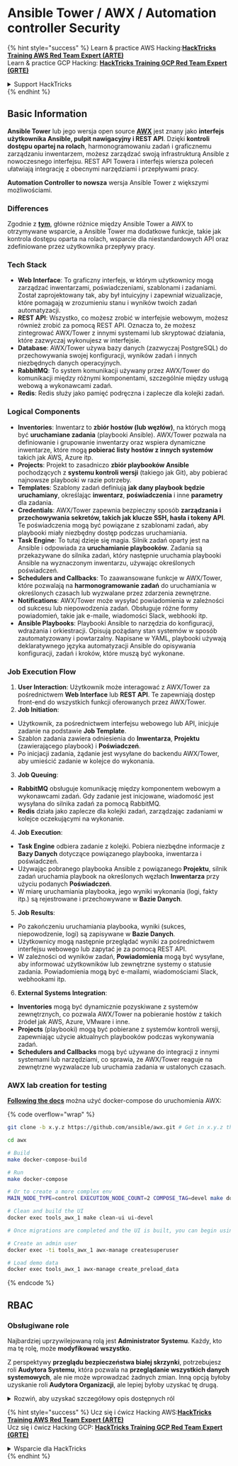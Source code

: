 # Ansible Tower / AWX / Automation controller Security

{% hint style="success" %}
Learn & practice AWS Hacking:<img src="../.gitbook/assets/image (1) (1) (1).png" alt="" data-size="line">[**HackTricks Training AWS Red Team Expert (ARTE)**](https://training.hacktricks.xyz/courses/arte)<img src="../.gitbook/assets/image (1) (1) (1).png" alt="" data-size="line">\
Learn & practice GCP Hacking: <img src="../.gitbook/assets/image (2).png" alt="" data-size="line">[**HackTricks Training GCP Red Team Expert (GRTE)**<img src="../.gitbook/assets/image (2).png" alt="" data-size="line">](https://training.hacktricks.xyz/courses/grte)

<details>

<summary>Support HackTricks</summary>

* Check the [**subscription plans**](https://github.com/sponsors/carlospolop)!
* **Join the** 💬 [**Discord group**](https://discord.gg/hRep4RUj7f) or the [**telegram group**](https://t.me/peass) or **follow** us on **Twitter** 🐦 [**@hacktricks\_live**](https://twitter.com/hacktricks_live)**.**
* **Share hacking tricks by submitting PRs to the** [**HackTricks**](https://github.com/carlospolop/hacktricks) and [**HackTricks Cloud**](https://github.com/carlospolop/hacktricks-cloud) github repos.

</details>
{% endhint %}

## Basic Information

**Ansible Tower** lub jego wersja open source [**AWX**](https://github.com/ansible/awx) jest znany jako **interfejs użytkownika Ansible, pulpit nawigacyjny i REST API**. Dzięki **kontroli dostępu opartej na rolach**, harmonogramowaniu zadań i graficznemu zarządzaniu inwentarzem, możesz zarządzać swoją infrastrukturą Ansible z nowoczesnego interfejsu. REST API Towera i interfejs wiersza poleceń ułatwiają integrację z obecnymi narzędziami i przepływami pracy.

**Automation Controller to nowsza** wersja Ansible Tower z większymi możliwościami.

### Differences

Zgodnie z [**tym**](https://blog.devops.dev/ansible-tower-vs-awx-under-the-hood-65cfec78db00), główne różnice między Ansible Tower a AWX to otrzymywane wsparcie, a Ansible Tower ma dodatkowe funkcje, takie jak kontrola dostępu oparta na rolach, wsparcie dla niestandardowych API oraz zdefiniowane przez użytkownika przepływy pracy.

### Tech Stack

* **Web Interface**: To graficzny interfejs, w którym użytkownicy mogą zarządzać inwentarzami, poświadczeniami, szablonami i zadaniami. Został zaprojektowany tak, aby był intuicyjny i zapewniał wizualizacje, które pomagają w zrozumieniu stanu i wyników twoich zadań automatyzacji.
* **REST API**: Wszystko, co możesz zrobić w interfejsie webowym, możesz również zrobić za pomocą REST API. Oznacza to, że możesz zintegrować AWX/Tower z innymi systemami lub skryptować działania, które zazwyczaj wykonujesz w interfejsie.
* **Database**: AWX/Tower używa bazy danych (zazwyczaj PostgreSQL) do przechowywania swojej konfiguracji, wyników zadań i innych niezbędnych danych operacyjnych.
* **RabbitMQ**: To system komunikacji używany przez AWX/Tower do komunikacji między różnymi komponentami, szczególnie między usługą webową a wykonawcami zadań.
* **Redis**: Redis służy jako pamięć podręczna i zaplecze dla kolejki zadań.

### Logical Components

* **Inventories**: Inwentarz to **zbiór hostów (lub węzłów)**, na których mogą być **uruchamiane zadania** (playbooki Ansible). AWX/Tower pozwala na definiowanie i grupowanie inwentarzy oraz wspiera dynamiczne inwentarze, które mogą **pobierać listy hostów z innych systemów** takich jak AWS, Azure itp.
* **Projects**: Projekt to zasadniczo **zbiór playbooków Ansible** pochodzących z **systemu kontroli wersji** (takiego jak Git), aby pobierać najnowsze playbooki w razie potrzeby.
* **Templates**: Szablony zadań definiują **jak dany playbook będzie uruchamiany**, określając **inwentarz**, **poświadczenia** i inne **parametry** dla zadania.
* **Credentials**: AWX/Tower zapewnia bezpieczny sposób **zarządzania i przechowywania sekretów, takich jak klucze SSH, hasła i tokeny API**. Te poświadczenia mogą być powiązane z szablonami zadań, aby playbooki miały niezbędny dostęp podczas uruchamiania.
* **Task Engine**: To tutaj dzieje się magia. Silnik zadań oparty jest na Ansible i odpowiada za **uruchamianie playbooków**. Zadania są przekazywane do silnika zadań, który następnie uruchamia playbooki Ansible na wyznaczonym inwentarzu, używając określonych poświadczeń.
* **Schedulers and Callbacks**: To zaawansowane funkcje w AWX/Tower, które pozwalają na **harmonogramowanie zadań** do uruchamiania w określonych czasach lub wyzwalane przez zdarzenia zewnętrzne.
* **Notifications**: AWX/Tower może wysyłać powiadomienia w zależności od sukcesu lub niepowodzenia zadań. Obsługuje różne formy powiadomień, takie jak e-maile, wiadomości Slack, webhooki itp.
* **Ansible Playbooks**: Playbooki Ansible to narzędzia do konfiguracji, wdrażania i orkiestracji. Opisują pożądany stan systemów w sposób zautomatyzowany i powtarzalny. Napisane w YAML, playbooki używają deklaratywnego języka automatyzacji Ansible do opisywania konfiguracji, zadań i kroków, które muszą być wykonane.

### Job Execution Flow

1. **User Interaction**: Użytkownik może interagować z AWX/Tower za pośrednictwem **Web Interface** lub **REST API**. Te zapewniają dostęp front-end do wszystkich funkcji oferowanych przez AWX/Tower.
2. **Job Initiation**:
* Użytkownik, za pośrednictwem interfejsu webowego lub API, inicjuje zadanie na podstawie **Job Template**.
* Szablon zadania zawiera odniesienia do **Inwentarza**, **Projektu** (zawierającego playbook) i **Poświadczeń**.
* Po inicjacji zadania, żądanie jest wysyłane do backendu AWX/Tower, aby umieścić zadanie w kolejce do wykonania.
3. **Job Queuing**:
* **RabbitMQ** obsługuje komunikację między komponentem webowym a wykonawcami zadań. Gdy zadanie jest inicjowane, wiadomość jest wysyłana do silnika zadań za pomocą RabbitMQ.
* **Redis** działa jako zaplecze dla kolejki zadań, zarządzając zadaniami w kolejce oczekującymi na wykonanie.
4. **Job Execution**:
* **Task Engine** odbiera zadanie z kolejki. Pobiera niezbędne informacje z **Bazy Danych** dotyczące powiązanego playbooka, inwentarza i poświadczeń.
* Używając pobranego playbooka Ansible z powiązanego **Projektu**, silnik zadań uruchamia playbook na określonych węzłach **Inwentarza** przy użyciu podanych **Poświadczeń**.
* W miarę uruchamiania playbooka, jego wyniki wykonania (logi, fakty itp.) są rejestrowane i przechowywane w **Bazie Danych**.
5. **Job Results**:
* Po zakończeniu uruchamiania playbooka, wyniki (sukces, niepowodzenie, logi) są zapisywane w **Bazie Danych**.
* Użytkownicy mogą następnie przeglądać wyniki za pośrednictwem interfejsu webowego lub zapytać je za pomocą REST API.
* W zależności od wyników zadań, **Powiadomienia** mogą być wysyłane, aby informować użytkowników lub zewnętrzne systemy o statusie zadania. Powiadomienia mogą być e-mailami, wiadomościami Slack, webhookami itp.
6. **External Systems Integration**:
* **Inventories** mogą być dynamicznie pozyskiwane z systemów zewnętrznych, co pozwala AWX/Tower na pobieranie hostów z takich źródeł jak AWS, Azure, VMware i inne.
* **Projects** (playbooki) mogą być pobierane z systemów kontroli wersji, zapewniając użycie aktualnych playbooków podczas wykonywania zadań.
* **Schedulers and Callbacks** mogą być używane do integracji z innymi systemami lub narzędziami, co sprawia, że AWX/Tower reaguje na zewnętrzne wyzwalacze lub uruchamia zadania w ustalonych czasach.

### AWX lab creation for testing

[**Following the docs**](https://github.com/ansible/awx/blob/devel/tools/docker-compose/README.md) można użyć docker-compose do uruchomienia AWX:

{% code overflow="wrap" %}
```bash
git clone -b x.y.z https://github.com/ansible/awx.git # Get in x.y.z the latest release version

cd awx

# Build
make docker-compose-build

# Run
make docker-compose

# Or to create a more complex env
MAIN_NODE_TYPE=control EXECUTION_NODE_COUNT=2 COMPOSE_TAG=devel make docker-compose

# Clean and build the UI
docker exec tools_awx_1 make clean-ui ui-devel

# Once migrations are completed and the UI is built, you can begin using AWX. The UI can be reached in your browser at https://localhost:8043/#/home, and the API can be found at https://localhost:8043/api/v2.

# Create an admin user
docker exec -ti tools_awx_1 awx-manage createsuperuser

# Load demo data
docker exec tools_awx_1 awx-manage create_preload_data
```
{% endcode %}

## RBAC

### Obsługiwane role

Najbardziej uprzywilejowaną rolą jest **Administrator Systemu**. Każdy, kto ma tę rolę, może **modyfikować wszystko**.

Z perspektywy **przeglądu bezpieczeństwa białej skrzynki**, potrzebujesz roli **Audytora Systemu**, która pozwala na **przeglądanie wszystkich danych systemowych**, ale nie może wprowadzać żadnych zmian. Inną opcją byłoby uzyskanie roli **Audytora Organizacji**, ale lepiej byłoby uzyskać tę drugą.

<details>

<summary>Rozwiń, aby uzyskać szczegółowy opis dostępnych ról</summary>

1. **Administrator Systemu**:
* To rola superużytkownika z uprawnieniami do dostępu i modyfikacji każdego zasobu w systemie.
* Może zarządzać wszystkimi organizacjami, zespołami, projektami, inwentarzami, szablonami zadań itp.
2. **Audytor Systemu**:
* Użytkownicy z tą rolą mogą przeglądać wszystkie dane systemowe, ale nie mogą wprowadzać żadnych zmian.
* Ta rola jest zaprojektowana dla zgodności i nadzoru.
3. **Role Organizacji**:
* **Admin**: Pełna kontrola nad zasobami organizacji.
* **Audytor**: Tylko dostęp do przeglądania zasobów organizacji.
* **Członek**: Podstawowe członkostwo w organizacji bez żadnych specyficznych uprawnień.
* **Wykonaj**: Może uruchamiać szablony zadań w organizacji.
* **Przeczytaj**: Może przeglądać zasoby organizacji.
4. **Role Projektów**:
* **Admin**: Może zarządzać i modyfikować projekt.
* **Użyj**: Może używać projektu w szablonie zadań.
* **Aktualizuj**: Może aktualizować projekt za pomocą SCM (kontrola wersji).
5. **Role Inwentarza**:
* **Admin**: Może zarządzać i modyfikować inwentarz.
* **Ad Hoc**: Może uruchamiać polecenia ad hoc na inwentarzu.
* **Aktualizuj**: Może aktualizować źródło inwentarza.
* **Użyj**: Może używać inwentarza w szablonie zadań.
* **Przeczytaj**: Tylko dostęp do przeglądania.
6. **Role Szablonów Zadań**:
* **Admin**: Może zarządzać i modyfikować szablon zadań.
* **Wykonaj**: Może uruchomić zadanie.
* **Przeczytaj**: Tylko dostęp do przeglądania.
7. **Role Poświadczeń**:
* **Admin**: Może zarządzać i modyfikować poświadczenia.
* **Użyj**: Może używać poświadczeń w szablonach zadań lub innych odpowiednich zasobach.
* **Przeczytaj**: Tylko dostęp do przeglądania.
8. **Role Zespołów**:
* **Członek**: Część zespołu, ale bez żadnych specyficznych uprawnień.
* **Admin**: Może zarządzać członkami zespołu i powiązanymi zasobami.
9. **Role Przepływu Pracy**:
* **Admin**: Może zarządzać i modyfikować przepływ pracy.
* **Wykonaj**: Może uruchomić przepływ pracy.
* **Przeczytaj**: Tylko dostęp do przeglądania.

</details>

{% hint style="success" %}
Ucz się i ćwicz Hacking AWS:<img src="../.gitbook/assets/image (1) (1) (1).png" alt="" data-size="line">[**HackTricks Training AWS Red Team Expert (ARTE)**](https://training.hacktricks.xyz/courses/arte)<img src="../.gitbook/assets/image (1) (1) (1).png" alt="" data-size="line">\
Ucz się i ćwicz Hacking GCP: <img src="../.gitbook/assets/image (2).png" alt="" data-size="line">[**HackTricks Training GCP Red Team Expert (GRTE)**<img src="../.gitbook/assets/image (2).png" alt="" data-size="line">](https://training.hacktricks.xyz/courses/grte)

<details>

<summary>Wsparcie dla HackTricks</summary>

* Sprawdź [**plany subskrypcyjne**](https://github.com/sponsors/carlospolop)!
* **Dołącz do** 💬 [**grupy Discord**](https://discord.gg/hRep4RUj7f) lub [**grupy telegramowej**](https://t.me/peass) lub **śledź** nas na **Twitterze** 🐦 [**@hacktricks\_live**](https://twitter.com/hacktricks_live)**.**
* **Podziel się trikami hackingowymi, przesyłając PR-y do** [**HackTricks**](https://github.com/carlospolop/hacktricks) i [**HackTricks Cloud**](https://github.com/carlospolop/hacktricks-cloud) repozytoriów github.

</details>
{% endhint %}
